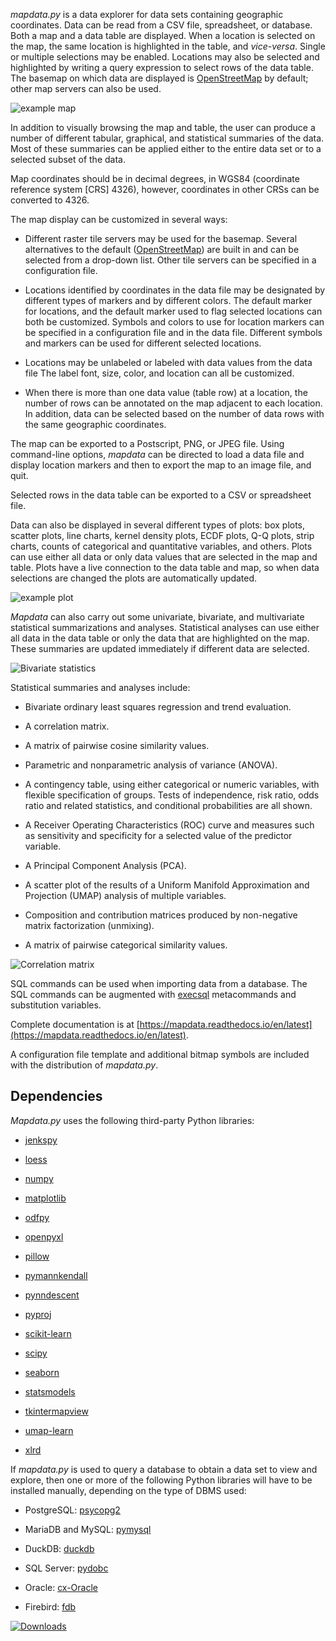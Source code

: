
*mapdata.py* is a data explorer for data sets containing geographic coordinates.  Data can be read from a CSV file, spreadsheet, or database.  Both a map and a data
table are displayed.  When a location is selected on the map, the same location is highlighted in the table, and *vice-versa*.  Single or multiple selections may be enabled.  Locations may also be selected and highlighted by writing a query expression to select rows of the data table.  The basemap on which data are displayed is [OpenStreetMap](https://www.openstreetmap.org) by default; other map servers can also be used.

![example map](https://mapdata.readthedocs.io/en/latest/_images/UI_CSOs_1.png)

In addition to visually browsing the map and table, the user can produce a number of different tabular, graphical, and statistical summaries of the data.  Most of these summaries can be applied either to the entire data set or to a selected subset of the data.

Map coordinates should be in decimal degrees, in WGS84 (coordinate reference system [CRS] 4326), however, coordinates in other CRSs can be converted to 4326.

The map display can be customized in several ways:

  * Different raster tile servers may be used for the basemap.  Several alternatives to the default ([OpenStreetMap](https://www.openstreetmap.org)) are built in and can be selected from a drop-down list.  Other tile servers can be specified in a configuration file.

  * Locations identified by coordinates in the data file may be designated by
    different types of markers and by different colors.  The default marker for
    locations, and the default marker used to flag selected locations can both be
    customized.  Symbols and colors to use for location markers can be specified
	in a configuration file and in the data file.  Different symbols and markers
	can be used for different selected locations.

  * Locations may be unlabeled or labeled with data values from the data file
    The label font, size, color, and location can all be customized.

  * When there is more than one data value (table row) at a location, the number
    of rows can be annotated on the map adjacent to each location.  In addition,
    data can be selected based on the number of data rows with the same
    geographic  coordinates.

The map can be exported to a Postscript, PNG, or JPEG file.  Using command-line options, *mapdata* can be directed to load a data file and display location markers and then to export the map to an image file, and quit.

Selected rows in the data table can be exported to a CSV or spreadsheet file.

Data can also be displayed in several different types of plots: box plots, scatter
plots, line charts, kernel density plots, ECDF plots, Q-Q plots, strip charts, 
counts of categorical and quantitative variables, and others.  Plots
can use either all data or only data values that are selected in the map and
table.  Plots have a live connection to the data table and map, so when data selections are changed the plots are automatically updated.

![example plot](https://mapdata.readthedocs.io/en/latest/_images/UI_cat_stripchart.png)

*Mapdata* can also carry out some univariate, bivariate, and multivariate statistical
summarizations and analyses.  Statistical analyses can use either all data in the data table
or only the data that are highlighted on the map.  These summaries are updated immediately
if different data are selected.

![Bivariate statistics](https://mapdata.readthedocs.io/en/latest/_images/Bivariate_dialog.png)

Statistical summaries and analyses include:

  * Bivariate ordinary least squares regression and trend evaluation.

  * A correlation matrix.
 
  * A matrix of pairwise cosine similarity values.

  * Parametric and nonparametric analysis of variance (ANOVA).

  * A contingency table, using either categorical or numeric variables, with flexible specification of groups.  Tests of independence, risk ratio, odds ratio and related statistics, and conditional probabilities are all shown.

  * A Receiver Operating Characteristics (ROC) curve and measures such as sensitivity and specificity for a selected value of the predictor variable.

  * A Principal Component Analysis (PCA).

  * A scatter plot of the results of a Uniform Manifold Approximation and Projection (UMAP) analysis of multiple variables.

  * Composition and contribution matrices produced by non-negative matrix factorization (unmixing).

  * A matrix of pairwise categorical similarity values.

![Correlation matrix](https://mapdata.readthedocs.io/en/latest/_images/UI_corr_matrix_example.png)

SQL commands can be used when importing data from a database.  The SQL
commands can be augmented with [execsql](https://pypi.org/project/execsql/)
metacommands and substitution variables.

Complete documentation is at [https://mapdata.readthedocs.io/en/latest](https://mapdata.readthedocs.io/en/latest).

A configuration file template and additional bitmap symbols are included with the distribution of *mapdata.py*.


## Dependencies

*Mapdata.py* uses the following third-party Python libraries:

  * [jenkspy](https://pypi.org/project/jenkspy/)

  * [loess](https://pypi.org/project/loess/)

  * [numpy](https://pypi.org/project/numpy/)

  * [matplotlib](https://pypi.org/project/matplotlib/)

  * [odfpy](https://pypi.org/project/odfpy/)
 
  * [openpyxl](https://pypi.org/project/openpyxl/)

  * [pillow](https://pypi.org/project/pillow/)
 
  * [pymannkendall](https://pypi.org/project/pymannkendall/)

  * [pynndescent](https://pypi.org/project/pynndescent/)
 
  * [pyproj](https://pypi.org/project/pyproj/)
 
  * [scikit-learn](https://pypi.org/project/scikit-learn/)

  * [scipy](https://pypi.org/project/SciPy/)

  * [seaborn](https://pypi.org/project/seaborn/)

  * [statsmodels](https://pypi.org/project/statsmodels/)

  * [tkintermapview](https://pypi.org/project/tkintermapview/)

  * [umap-learn](https://pypi.org/project/umap-learn/)

  * [xlrd](https://pypi.org/project/xlrd/)

If *mapdata.py* is used to query a database to obtain a data set to view and
explore, then one or more of the following Python libraries will have to be
installed manually, depending on the type of DBMS used:

   * PostgreSQL: [psycopg2](https://pypi.org/project/psycopg2/)

   * MariaDB and MySQL: [pymysql](https://pypi.org/project/pymysql/)

   * DuckDB: [duckdb](https://pypi.org/project/duckdb/)

   * SQL Server: [pydobc](https://pypi.org/project/pyodbc/)

   * Oracle: [cx-Oracle](https://pypi.org/project/cx-Oracle/)

   * Firebird: [fdb](https://pypi.org/project/fdb/)


[![Downloads](https://pepy.tech/badge/mapdata)](https://pypi.org/project/mapdata/)  
